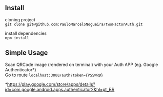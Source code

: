 ## Install

cloning project  
`git clone git@github.com:PauloMarceloNogueira/twoFactorAuth.git`

install dependencies  
`npm install`

## Simple Usage

Scan QRCode image (rendered on terminal) with your Auth APP (eg. Google Authenticator\*)  
Go to route `localhost:3000/auth?token={PSSWRD}`

\*https://play.google.com/store/apps/details?id=com.google.android.apps.authenticator2&hl=pt_BR
